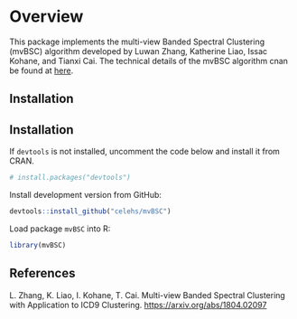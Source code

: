 # Overview

This package implements the multi-view Banded Spectral Clustering (mvBSC) algorithm developed by Luwan Zhang, Katherine Liao, Issac Kohane, and Tianxi Cai. The technical details of the mvBSC algorithm cnan be found at [here](https://arxiv.org/abs/1804.02097).  

## Installation

## Installation

If `devtools` is not installed, uncomment the code below and install it from CRAN.

``` r
# install.packages("devtools")
```

Install development version from GitHub:

``` r
devtools::install_github("celehs/mvBSC")
```

Load package `mvBSC` into R:

``` r
library(mvBSC)
```

## References

L. Zhang, K. Liao, I. Kohane, T. Cai. Multi-view Banded Spectral Clustering with Application to ICD9 Clustering. <https://arxiv.org/abs/1804.02097>
